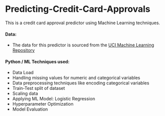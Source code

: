 # Predicting-Credit-Card-Approvals
This is a credit card approval predictor using Machine Learning techniques.

#### Data: 
* The data for this predictor is sourced from the [UCI Machine Learning Repository](http://archive.ics.uci.edu/ml/datasets/credit+approval)



#### Python / ML Techniques used:
* Data Load 
* Handling missing values for numeric and categorical variables
* Data preprocessing techniques like encoding categorical variables
* Train-Test split of dataset
* Scaling data
* Applying ML Model: Logistic Regression
* Hyperparameter Optimization
* Model Evaluation


